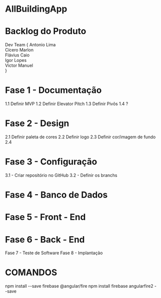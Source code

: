 # AllBuildingApp

# Backlog do Produto

Dev Team {
Antonio Lima<br>
Cícero Marlon<br>
Flávius Caio<br>
Igor Lopes<br>
Victor Manuel<br>
}


# Fase 1 - Documentação
1.1 Definir MVP
1.2 Definir Elevator Pitch
1.3 Definir Pivôs
1.4 ?
# Fase 2 - Design
2.1 Definir paleta de cores
2.2 Definir logo
2.3 Definir cor/imagem de fundo
2.4


# Fase 3 - Configuração
3.1 - Criar repositório no GitHub
3.2 - Definir os branchs

# Fase 4 - Banco de Dados

# Fase 5 - Front - End
# Fase 6 - Back - End

Fase 7 - Teste de Software
Fase 8 - Implantação

# COMANDOS
npm install --save firebase @angular/fire
npm install firebase  angularfire2 --save
